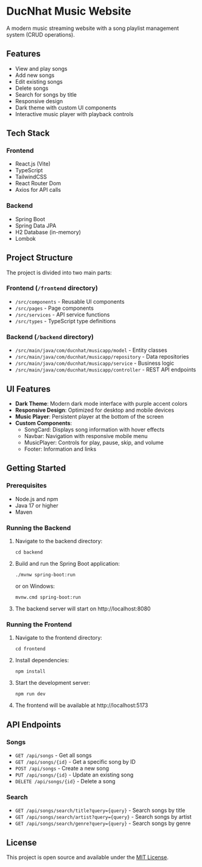 # DucNhat Music Website

A modern music streaming website with a song playlist management system (CRUD operations).

## Features

- View and play songs
- Add new songs
- Edit existing songs
- Delete songs
- Search for songs by title
- Responsive design
- Dark theme with custom UI components
- Interactive music player with playback controls

## Tech Stack

### Frontend
- React.js (Vite)
- TypeScript
- TailwindCSS
- React Router Dom
- Axios for API calls

### Backend
- Spring Boot
- Spring Data JPA
- H2 Database (in-memory)
- Lombok

## Project Structure

The project is divided into two main parts:

### Frontend (`/frontend` directory)
- `/src/components` - Reusable UI components
- `/src/pages` - Page components
- `/src/services` - API service functions
- `/src/types` - TypeScript type definitions

### Backend (`/backend` directory)
- `/src/main/java/com/ducnhat/musicapp/model` - Entity classes
- `/src/main/java/com/ducnhat/musicapp/repository` - Data repositories
- `/src/main/java/com/ducnhat/musicapp/service` - Business logic
- `/src/main/java/com/ducnhat/musicapp/controller` - REST API endpoints

## UI Features

- **Dark Theme**: Modern dark mode interface with purple accent colors
- **Responsive Design**: Optimized for desktop and mobile devices
- **Music Player**: Persistent player at the bottom of the screen
- **Custom Components**: 
  - SongCard: Displays song information with hover effects
  - Navbar: Navigation with responsive mobile menu
  - MusicPlayer: Controls for play, pause, skip, and volume
  - Footer: Information and links

## Getting Started

### Prerequisites
- Node.js and npm
- Java 17 or higher
- Maven

### Running the Backend
1. Navigate to the backend directory:
   ```
   cd backend
   ```
2. Build and run the Spring Boot application:
   ```
   ./mvnw spring-boot:run
   ```
   or on Windows:
   ```
   mvnw.cmd spring-boot:run
   ```
3. The backend server will start on http://localhost:8080

### Running the Frontend
1. Navigate to the frontend directory:
   ```
   cd frontend
   ```
2. Install dependencies:
   ```
   npm install
   ```
3. Start the development server:
   ```
   npm run dev
   ```
4. The frontend will be available at http://localhost:5173

## API Endpoints

### Songs
- `GET /api/songs` - Get all songs
- `GET /api/songs/{id}` - Get a specific song by ID
- `POST /api/songs` - Create a new song
- `PUT /api/songs/{id}` - Update an existing song
- `DELETE /api/songs/{id}` - Delete a song

### Search
- `GET /api/songs/search/title?query={query}` - Search songs by title
- `GET /api/songs/search/artist?query={query}` - Search songs by artist
- `GET /api/songs/search/genre?query={query}` - Search songs by genre

## License
This project is open source and available under the [MIT License](LICENSE). 